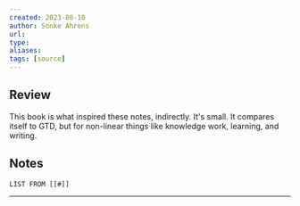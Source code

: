```yaml
---
created: 2023-08-10
author: Sonke Ahrens
url: 
type: 
aliases: 
tags: [source]
---
```

## Review
This book is what inspired these notes, indirectly. It's small. It compares itself to GTD, but for non-linear things like knowledge work, learning, and writing.

## Notes
```dataview
LIST FROM [[#]]
```

---